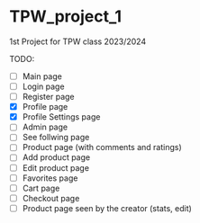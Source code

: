# TPW_project_1
1st Project for TPW class 2023/2024

TODO:

- [ ] Main page
- [ ] Login page
- [ ] Register page
- [x] Profile page
- [x] Profile Settings page
- [ ] Admin page
- [ ] See follwing page
- [ ] Product page (with comments and ratings)
- [ ] Add product page
- [ ] Edit product page
- [ ] Favorites page
- [ ] Cart page
- [ ] Checkout page
- [ ] Product page seen by the creator (stats, edit)